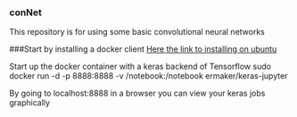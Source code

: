 ### conNet 
This repository is for using some basic convolutional neural networks


###Start by installing a docker client
[Here the link to installing on ubuntu](https://docs.docker.com/engine/getstarted/linux_install_help/)

Start up the docker container with a keras backend of Tensorflow
sudo docker run -d -p 8888:8888 -v /notebook:/notebook ermaker/keras-jupyter

By going to localhost:8888 in a browser you can view your keras jobs graphically
